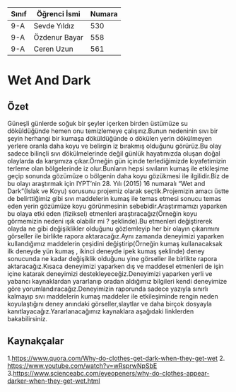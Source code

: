 



Sınıf | Öğrenci İsmi  | Numara
-------|----------------|--------
9-A  | Sevde Yıldız | 530
9-A  | Özdenur Bayar | 558
9-A  | Ceren Uzun | 561

#  Wet And Dark
## Özet
Güneşli günlerde soğuk bir şeyler içerken birden üstümüze su döküldüğünde hemen onu temizlemeye çalışırız.Bunun nedeninin sıvı bir şeyin herhangi bir kumaşa döküldüğünde o dökülen yerin dökülmeyen yerlere oranla daha koyu ve belirgin iz bırakmış olduğunu görürüz.Bu olay sadece bilinçli sıvı dökülmelerinde değil günlük hayatımızda oluşan doğal olaylarda da karşımıza çıkar.Örneğin gün içinde terlediğimizde kıyafetimizin terleme olan bölgelerinde iz olur.Bunların hepsi sıvıların kumaş ile etkileşime geçip sonunda gözümüze o bölgenin daha koyu gözükmesi ile ilgilidir.Biz de bu olayı araştırmak için IYPT’nin 28. Yılı (2015) 16 numaralı “Wet and Dark”(Islak ve Koyu) sorusunu projemiz olarak seçtik.Projemizin amacı üstte de belirttiğimiz gibi sıvı maddelerin kumaş ile temas etmesi sonucu temas eden yerin gözümüze koyu görünmesinin sebebidir.Araştırmamızı yaparken bu olaya etki eden (fiziksel) etmenleri araştıracağız(Örneğin koyu görmemizin nedeni ışık olabilir mi ? şeklinde).Bu etmenleri değiştirerek olayda ne gibi değişiklikler olduğunu gözlemleyip her bir olayın çıkarımını görseller ile birlikte rapora aktaracağız.Aynı zamanda deneyimizi yaparken kullandığımız maddelerin çeşidini değiştirip(Örneğin kumaş kullanacaksak ilk deneyde yün kumaş , ikinci deneyde ipek kumaş şeklinde) deney sonucunda ne kadar değişiklik olduğunu yine görseller ile birlikte rapora aktaracağız.Kısaca deneyimizi yaparken dış ve maddesel etmenleri de işin içine katarak deneyimizi destekleyeceğiz.Deneyimizi yaparken yerli ve yabancı kaynaklardan yararlanıp oradan aldığımız bilgileri kendi deneyimize göre yorumlandıracağız.Deneyimizin raporunda sadece yazıyla sınırlı kalmayıp sıvı maddelerin kumaş maddeler ile etkileşiminde rengin neden koyulaştığını deney anındaki görseller,slaytlar ve daha birçok dosyayla kanıtlayacağız.Yararlanacağımız kaynaklara aşağıdaki linklerden bakabilirsiniz.

## Kaynakçalar  


 1.https://www.quora.com/Why-do-clothes-get-dark-when-they-get-wet
 2. https://www.youtube.com/watch?v=wRsprwNpSbE
 3.https://www.scienceabc.com/eyeopeners/why-do-clothes-appear-darker-when-they-get-wet.html



